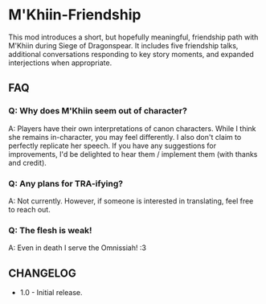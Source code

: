 # M'Khiin-Friendship
This mod introduces a short, but hopefully meaningful, friendship path with M'Khiin during Siege of Dragonspear. It includes five friendship talks, additional conversations responding to key story moments, and expanded interjections when appropriate.

## FAQ

### Q: Why does M'Khiin seem out of character?

A: Players have their own interpretations of canon characters. While I think she remains in-character, you may feel differently. I also don't claim to perfectly replicate her speech. If you have any suggestions for improvements, I'd be delighted to hear them / implement them (with thanks and credit). 

### Q: Any plans for TRA-ifying?

A: Not currently. However, if someone is interested in translating, feel free to reach out. 

### Q: The flesh is weak!

A: Even in death I serve the Omnissiah! :3



## CHANGELOG

* 1.0 - Initial release. 
